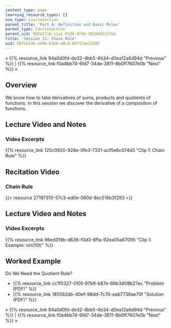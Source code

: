 ```yaml
---
content_type: page
learning_resource_types: []
ocw_type: CourseSection
parent_title: 'Part A: Definition and Basic Rules'
parent_type: CourseSection
parent_uid: 962d1716-11a1-01d4-9f86-5818d41217eb
title: 'Session 11: Chain Rule'
uid: 68feb14b-a590-b3b0-88c9-89717ae12492
---
```


« {{% resource_link 94a0d0fd-de32-4bb5-4b34-d0ea12a6d94d "Previous" %}} | {{% resource_link f0a4bb74-6fd7-34de-3811-8b0ff7607e0b "Next" %}} »

Overview
--------

We know how to take derivatives of sums, products and quotients of functions. In this session we discover the derivative of a composition of functions.

Lecture Video and Notes
-----------------------

### Video Excerpts

{{% resource_link 125c0920-928e-0fe3-7331-acf5e6c074d3 "Clip 1: Chain Rule" %}}

Recitation Video
----------------

### Chain Rule

{{< resource 27197310-57c3-ed0e-060d-8ec516b3f293 >}}

Lecture Video and Notes
-----------------------

### Video Excerpts

{{% resource_link 96ed319b-d636-f0d3-8ffa-92ea05a67095 "Clip 1: Example: sin(10t)" %}}

Worked Example
--------------

Do We Need the Quotient Rule?

*   {{% resource_link cc1f0327-0101-97b9-b87e-66b3408b27ec "Problem (PDF)" %}}
*   {{% resource_link 185582db-40ef-98dd-7c70-eab7736ae70f "Solution (PDF)" %}}

« {{% resource_link 94a0d0fd-de32-4bb5-4b34-d0ea12a6d94d "Previous" %}} | {{% resource_link f0a4bb74-6fd7-34de-3811-8b0ff7607e0b "Next" %}} »